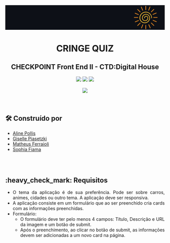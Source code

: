 <div align="right"> <img src="https://github.com/lipollis/Imagens-Git/blob/main/banner_assinatura.svg"/> </div>

<h1 align="center"> CRINGE QUIZ </h1>
<h2 align="center"> CHECKPOINT Front End II - CTD:Digital House </h2>

<div align="center">
  <img src="https://cdn.jsdelivr.net/gh/devicons/devicon/icons/html5/html5-original-wordmark.svg" width="50px"/>
  <img src="https://cdn.jsdelivr.net/gh/devicons/devicon/icons/css3/css3-original-wordmark.svg" width="50px"/>
  <img src="https://cdn.jsdelivr.net/gh/devicons/devicon/icons/javascript/javascript-original.svg" width="50px"/>
  <br>
  <br>
  <a href="https://lipollis.github.io/DH-FrontEndII-Checkpoint_1/"><img src="https://img.shields.io/badge/website-000000?style=for-the-badge&logo=About.me&logoColor=white" /></a>
</div>
<br>
<br>
<h2>🛠️ Construído por</h2>
<ul>
  <li><a href="https://github.com/lipollis"> Aline Pollis </a></li>
  <li><a href="https://github.com/GisellePiasetzki"> Giselle Piasetzki </a></li>
  <li><a href="https://github.com/ferraioli"> Matheus Ferraioli </a></li>
  <li><a href="https://github.com/sophiafiama"> Sophia Fiama </a></li>
</ul>

<br>
<br>
<h2>:heavy_check_mark: Requisitos </h2>
<div align="justify">
  <ul>
    <li> O tema da aplicação é de sua preferência. Pode ser sobre carros, animes, cidades ou outro tema. A aplicação deve ser responsiva. </li>
    <li>  A aplicação consiste em um formulário que ao ser preenchido cria cards com as informações preenchidas.</li>
    <li> Formulário:
      <ul>
        <li> O formulário deve ter pelo menos 4 campos: Título, Descrição e URL da imagem e um botão de submit.</li>
        <li>  Após o preenchimento, ao clicar no botão de submit, as informações devem ser adicionadas a um novo card na página.</li>
      </ul>
    </li>
  </ul>
</div>

